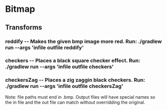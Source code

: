 # Bitmap
## Transforms
### reddify -- Makes the given bmp image more red. Run: ./gradlew run --args 'infile outfile reddify'
### checkers -- Places a black square checker effect. Run: ./gradlew run --args 'infile outfile checkers'
### checkersZag -- Places a zig zaggin black checkers. Run: ./gradlew run --args 'infile outfile checkersZag'
Note: file paths must end in .bmp. Output files will have special names so the in file and the out file can match without overridding the original. 

